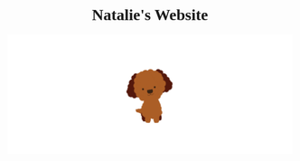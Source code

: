 <html>
	<body>
		<font face="verdana">
		<main>
			<center>
				<h1>Natalie's Website</h1>
				<img src="dogs.gif" width="600" height="auto">
			</center>
		</main>
	</body>
</html>
